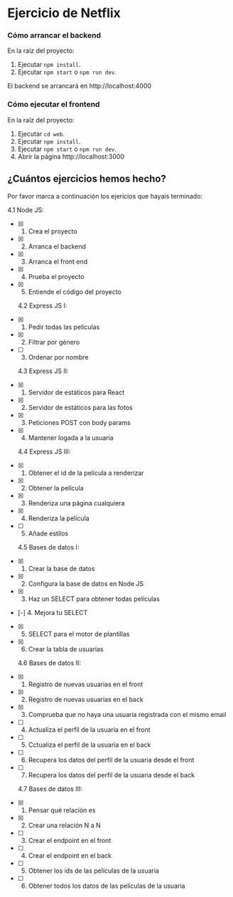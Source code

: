 # Ejercicio de Netflix

### Cómo arrancar el backend

En la raíz del proyecto:

1. Ejecutar `npm install`.
1. Ejecutar `npm start` o `npm run dev`.

El backend se arrancará en http://localhost:4000

### Cómo ejecutar el frontend

En la raíz del proyecto:

1. Ejecutar `cd web`.
1. Ejecutar `npm install`.
1. Ejecutar `npm start` o `npm run dev`.
1. Abrir la página http://localhost:3000

## ¿Cuántos ejercicios hemos hecho?

Por favor marca a continuación los ejericios que hayais terminado:

4.1 Node JS:

- [x] 1. Crea el proyecto
- [x] 2. Arranca el backend
- [x] 3. Arranca el front end
- [x] 4. Prueba el proyecto
- [x] 5. Entiende el código del proyecto

  4.2 Express JS I:

- [x] 1. Pedir todas las películas
- [x] 2. Filtrar por género
- [ ] 3. Ordenar por nombre

  4.3 Express JS II:

- [x] 1. Servidor de estáticos para React
- [x] 2. Servidor de estáticos para las fotos
- [x] 3. Peticiones POST con body params
- [x] 4. Mantener logada a la usuaria

  4.4 Express JS III:

- [x] 1. Obtener el id de la película a renderizar
- [x] 2. Obtener la película
- [x] 3. Renderiza una página cualquiera
- [x] 4. Renderiza la película
- [ ] 5. Añade estilos

  4.5 Bases de datos I:

- [x] 1. Crear la base de datos
- [x] 2. Configura la base de datos en Node JS
- [x] 3. Haz un SELECT para obtener todas películas
- [-] 4. Mejora tu SELECT
- [x] 5. SELECT para el motor de plantillas
- [x] 6. Crear la tabla de usuarias

  4.6 Bases de datos II:

- [x] 1. Registro de nuevas usuarias en el front
- [x] 2. Registro de nuevas usuarias en el back
- [x] 3. Comprueba que no haya una usuaria registrada con el mismo email
- [ ] 4. Actualiza el perfil de la usuaria en el front
- [ ] 5. Cctualiza el perfil de la usuaria en el back
- [ ] 6. Recupera los datos del perfil de la usuaria desde el front
- [ ] 7. Recupera los datos del perfil de la usuaria desde el back

  4.7 Bases de datos III:

- [x] 1. Pensar qué relación es
- [x] 2. Crear una relación N a N
- [ ] 3. Crear el endpoint en el front
- [ ] 4. Crear el endpoint en el back
- [ ] 5. Obtener los ids de las películas de la usuaria
- [ ] 6. Obtener todos los datos de las películas de la usuaria
